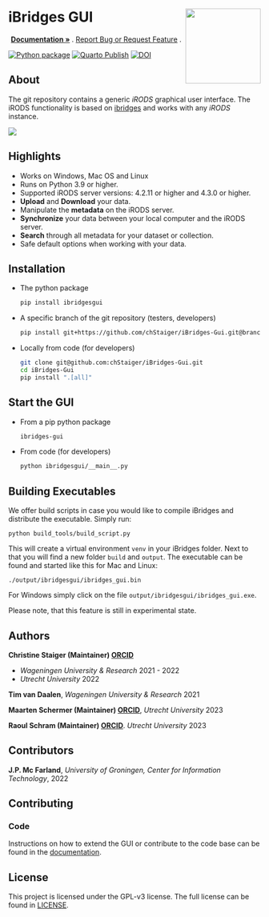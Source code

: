 # iBridges GUI <img src="https://github.com/iBridges-for-iRods/iBridges-GUI/blob/3395dedf2c7b919e108356a3289eb2c2fc66af6d/ibridgesgui/icons/logo.png" width="150" align="right">  


<p align="center">
  <p align="center">
    <a href="https://ibridges-for-irods.github.io/iBridges-GUI/"><strong> Documentation »</strong></a> .
    <a href="https://github.com/iBridges-for-iRods/iBridges-GUI/issues">Report Bug or Request Feature</a>
    .
  </p>
</p>

[![Python package](https://github.com/iBridges-for-iRods/iBridges-GUI/actions/workflows/linter.yml/badge.svg)](https://github.com/iBridges-for-iRods/iBridges-GUI/actions/workflows/linter.yml)
[![Quarto Publish](https://github.com/iBridges-for-iRods/iBridges-GUI/actions/workflows/publish.yml/badge.svg)](https://github.com/iBridges-for-iRods/iBridges-GUI/actions/workflows/publish.yml)
[![DOI](https://zenodo.org/badge/DOI/10.5281/zenodo.12583957.svg)](https://doi.org/10.5281/zenodo.12583957)


## About

The git repository contains a generic *iRODS* graphical user interface.  The iRODS functionality is based on [ibridges](https://github.com/UtrechtUniversity/iBridges) and works with any *iRODS* instance.  


![](docs/screenshots/metadata.png)
  
## Highlights

- Works on Windows, Mac OS and Linux
- Runs on Python 3.9 or higher.
- Supported iRODS server versions: 4.2.11 or higher and 4.3.0 or higher.
- **Upload** and **Download** your data.
- Manipulate the **metadata** on the iRODS server.
- **Synchronize** your data between your local computer and the iRODS server.
- **Search** through all metadata for your dataset or collection.
- Safe default options when working with your data.

## Installation
- The python package 

  ```bash
  pip install ibridgesgui
  ```
  
- A specific branch of the git repository (testers, developers)

  ```bash
  pip install git+https://github.com/chStaiger/iBridges-Gui.git@branch-name
  ```
  
- Locally from code (for developers)

  ```bash
  git clone git@github.com:chStaiger/iBridges-Gui.git
  cd iBridges-Gui
  pip install ".[all]"
  ```
  
## Start the GUI
- From a pip python package

  ```bash
  ibridges-gui
  ```
- From code (for developers)

  ```bash
  python ibridgesgui/__main__.py
  ```

 ## Building Executables

We offer build scripts in case you would like to compile iBridges and distribute the executable.
Simply run:

```
python build_tools/build_script.py
```

This will create a virtual environment `venv` in your iBridges folder. Next to that you will find a new folder `build` and `output`. The executable can be found and started like this for Mac and Linux:

```
./output/ibridgesgui/ibridges_gui.bin
```

For Windows simply click on the file `output/ibridgesgui/ibridges_gui.exe`.

Please note, that this feature is still in experimental state.
 

## Authors
**Christine Staiger (Maintainer) [ORCID](https://orcid.org/0000-0002-6754-7647)**

- *Wageningen University & Research* 2021 - 2022
- *Utrecht University* 2022

**Tim van Daalen**, *Wageningen University & Research* 2021

**Maarten Schermer (Maintainer) [ORCID](https://orcid.org/my-orcid?orcid=0000-0001-6770-3155)**, *Utrecht University* 2023

**Raoul Schram (Maintainer) [ORCID](https://orcid.org/my-orcid?orcid=0000-0001-6616-230X)**. 
*Utrecht University* 2023

## Contributors

**J.P. Mc Farland**,
*University of Groningen, Center for Information Technology*, 2022
    
## Contributing
### Code
Instructions on how to extend the GUI or contribute to the code base can be found in the [documentation](https://ibridges-for-irods.github.io/iBridges-GUI/).

## License
This project is licensed under the GPL-v3 license.
The full license can be found in [LICENSE](LICENSE).

